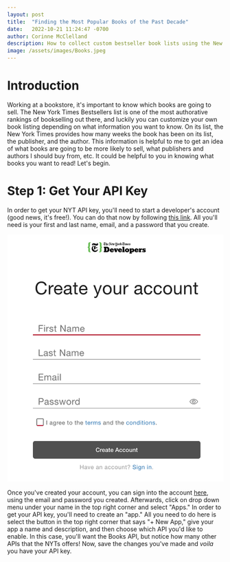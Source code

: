 ```yaml
---
layout: post
title:  "Finding the Most Popular Books of the Past Decade"
date:   2022-10-21 11:24:47 -0700
author: Corinne McClelland
description: How to collect custom bestseller book lists using the New York Times API.
image: /assets/images/Books.jpeg
---
```


# Introduction
Working at a bookstore, it's important to know which books are going to sell. The New York Times Bestsellers list is one of the most authorative rankings of bookselling out there, and luckily you can customize your own book listing depending on what information you want to know. On its list, the New York Times provides how many weeks the book has been on its list, the publisher, and the author. This information is helpful to me to get an idea of what books are going to be more likely to sell, what publishers and authors I should buy from, etc. It could be helpful to you in knowing what books you want to read! Let's begin.

# Step 1: Get Your API Key
In order to get your NYT API key, you'll need to start a developer's account (good news, it's free!). You can do that now by following [this link](https://developer.nytimes.com/accounts/create). All you'll need is your first and last name, email, and a password that you create.

![Test Image](https://raw.githubusercontent.com/mcorinne/stat386-projects/main/assets/images/Developer.png)

Once you've created your account, you can sign into the account [here](https://developer.nytimes.com/accounts/login), using the email and password you created. Afterwards, click on drop down menu under your name in the top right corner and select "Apps." In order to get your API key, you'll need to create an "app." All you need to do here is select the button in the top right corner that says "+ New App," give your app a name and description, and then choose which API you'd like to enable. In this case, you'll want the Books API, but notice how many other APIs that the NYTs offers! Now, save the changes you've made and *voila* you have your API key.
